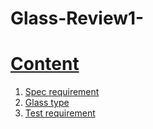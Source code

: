 # Glass-Review1-
<!doctype html>
<html>
<head>
<title>Contents</title>
<meta charset="utf-8">
</head>
<body>
<h1><a href="2.html"> Content</a></h1>
 <ol>
   <li><a href="2.html">Spec requirement</a></li>
   <li><a href="2.html">Glass type </a></li>
   <li><a href="2.html">Test requirement</a>

</body>
</html>
